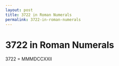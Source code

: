 ```yaml
---
layout: post
title: 3722 in Roman Numerals
permalink: 3722-in-roman-numerals
---
```


# 3722 in Roman Numerals

3722 = MMMDCCXXII

